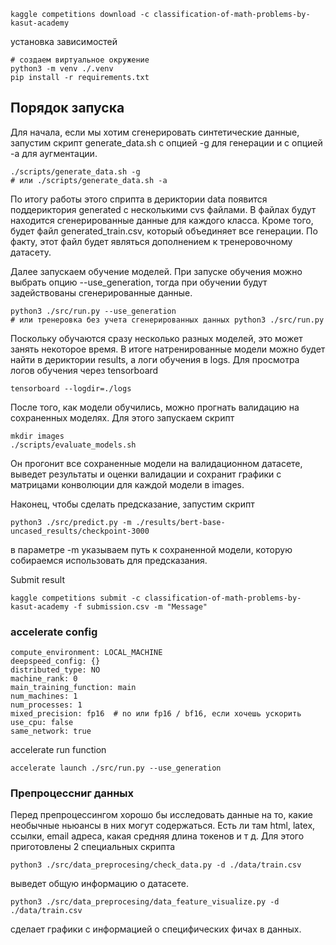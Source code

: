 ```
kaggle competitions download -c classification-of-math-problems-by-kasut-academy
```

установка зависимостей
```
# создаем виртуальное окружение
python3 -m venv ./.venv
pip install -r requirements.txt
```

## Порядок запуска

Для начала, если мы хотим сгенерировать синтетические данные, запустим скрипт generate_data.sh с опцией -g для генерации и с опцией -a для 
аугментации.
```
./scripts/generate_data.sh -g
# или ./scripts/generate_data.sh -a
```

По итогу работы этого сприпта в дериктории data появится поддериктория generated с несколькими cvs файлами. В файлах будут находится 
сгенерированные данные для каждого класса. Кроме того, будет файл generated_train.csv, который объединяет все генерации. По факту, этот файл
будет являться дополнением к тренеровочному датасету.

Далее запускаем обучение моделей. При запуске обучения можно выбрать опцию --use_generation, тогда при обучении будут задействованы сгенерированные
данные.
```
python3 ./src/run.py --use_generation
# или тренеровка без учета сгенерированных данных python3 ./src/run.py
```

Поскольку обучаются сразу несколько разных моделей, это может занять некоторое время. В итоге натренированные модели можно будет найти в 
дериктории results, а логи обучения в logs. Для просмотра логов обучения через tensorboard
```
tensorboard --logdir=./logs
```

После того, как модели обучились, можно прогнать валидацию на сохраненных моделях. Для этого запускаем скрипт
```
mkdir images
./scripts/evaluate_models.sh
```

Он прогонит все сохраненные модели на валидационном датасете, выведет результаты и оценки валидации и сохранит графики с матрицами конволюции для
каждой модели в images.

Наконец, чтобы сделать предсказание, запустим скрипт
```
python3 ./src/predict.py -m ./results/bert-base-uncased_results/checkpoint-3000
```
в параметре -m указываем путь к сохраненной модели, которую собираемся использовать для предсказания.

Submit result
```
kaggle competitions submit -c classification-of-math-problems-by-kasut-academy -f submission.csv -m "Message"
```

### accelerate config
```
compute_environment: LOCAL_MACHINE
deepspeed_config: {}
distributed_type: NO
machine_rank: 0
main_training_function: main
num_machines: 1
num_processes: 1
mixed_precision: fp16  # no или fp16 / bf16, если хочешь ускорить
use_cpu: false
same_network: true
```

accelerate run function
```
accelerate launch ./src/run.py --use_generation
```

### Препроцессниг данных

Перед препроцессингом хорошо бы исследовать данные на то, какие необычные ньюансы в них могут содержаться. Есть ли там html, 
latex, ссылки, email адреса, какая средняя длина токенов и т д. Для этого приготовлены 2 специальных скрипта
```
python3 ./src/data_preprocesing/check_data.py -d ./data/train.csv
```
выведет общую информацию о датасете.
```
python3 ./src/data_preprocesing/data_feature_visualize.py -d ./data/train.csv
```
сделает графики с информацией о специфических фичах в данных.